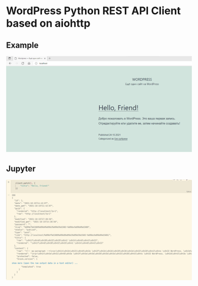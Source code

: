 # WordPress Python REST API Client based on aiohttp

## Example
![example](Screenshot_2021-11-29_130955.png)

## Jupyter
![jupyter](Screenshot_2021-11-29_131215.png)